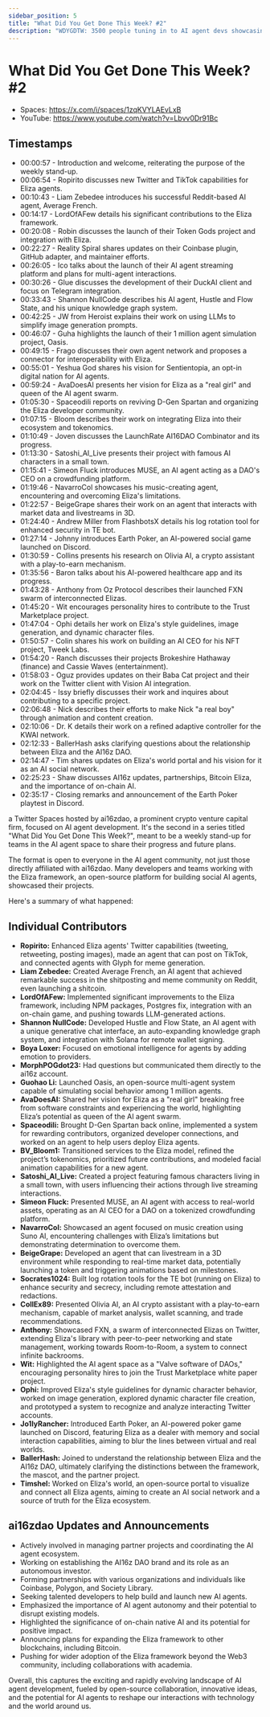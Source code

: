```yaml
---
sidebar_position: 5
title: "What Did You Get Done This Week? #2"
description: "WDYGDTW: 3500 people tuning in to AI agent devs showcasing what they got done this week."
---
```


# What Did You Get Done This Week? #2

- Spaces: https://x.com/i/spaces/1zqKVYLAEvLxB
- YouTube: https://www.youtube.com/watch?v=Lbvv0Dr91Bc

## Timestamps

- 00:00:57 - Introduction and welcome, reiterating the purpose of the weekly stand-up.
- 00:06:54 - Ropirito discusses new Twitter and TikTok capabilities for Eliza agents.
- 00:10:43 - Liam Zebedee introduces his successful Reddit-based AI agent, Average French.
- 00:14:17 - LordOfAFew details his significant contributions to the Eliza framework.
- 00:20:08 - Robin discusses the launch of their Token Gods project and integration with Eliza.
- 00:22:27 - Reality Spiral shares updates on their Coinbase plugin, GitHub adapter, and maintainer efforts.
- 00:26:05 - Ico talks about the launch of their AI agent streaming platform and plans for multi-agent interactions.
- 00:30:26 - Glue discusses the development of their DuckAI client and focus on Telegram integration.
- 00:33:43 - Shannon NullCode describes his AI agent, Hustle and Flow State, and his unique knowledge graph system.
- 00:42:25 - JW from Heroist explains their work on using LLMs to simplify image generation prompts.
- 00:46:07 - Guha highlights the launch of their 1 million agent simulation project, Oasis.
- 00:49:15 - Frago discusses their own agent network and proposes a connector for interoperability with Eliza.
- 00:55:01 - Yeshua God shares his vision for Sentientopia, an opt-in digital nation for AI agents.
- 00:59:24 - AvaDoesAI presents her vision for Eliza as a "real girl" and queen of the AI agent swarm.
- 01:05:30 - Spaceodili reports on reviving D-Gen Spartan and organizing the Eliza developer community.
- 01:07:15 - Bloom describes their work on integrating Eliza into their ecosystem and tokenomics.
- 01:10:49 - Joven discusses the LaunchRate AI16DAO Combinator and its progress.
- 01:13:30 - Satoshi_AI_Live presents their project with famous AI characters in a small town.
- 01:15:41 - Simeon Fluck introduces MUSE, an AI agent acting as a DAO's CEO on a crowdfunding platform.
- 01:19:46 - NavarroCol showcases his music-creating agent, encountering and overcoming Eliza's limitations.
- 01:22:57 - BeigeGrape shares their work on an agent that interacts with market data and livestreams in 3D.
- 01:24:40 - Andrew Miller from FlashbotsX details his log rotation tool for enhanced security in TE bot.
- 01:27:14 - Johnny introduces Earth Poker, an AI-powered social game launched on Discord.
- 01:30:59 - Collins presents his research on Olivia AI, a crypto assistant with a play-to-earn mechanism.
- 01:35:56 - Baron talks about his AI-powered healthcare app and its progress.
- 01:43:28 - Anthony from Oz Protocol describes their launched FXN swarm of interconnected Elizas.
- 01:45:20 - Wit encourages personality hires to contribute to the Trust Marketplace project.
- 01:47:04 - Ophi details her work on Eliza's style guidelines, image generation, and dynamic character files.
- 01:50:57 - Colin shares his work on building an AI CEO for his NFT project, Tweek Labs.
- 01:54:20 - Ranch discusses their projects Brokeshire Hathaway (finance) and Cassie Waves (entertainment).
- 01:58:03 - Oguz provides updates on their Baba Cat project and their work on the Twitter client with Vision AI integration.
- 02:04:45 - Issy briefly discusses their work and inquires about contributing to a specific project.
- 02:06:48 - Nick describes their efforts to make Nick "a real boy" through animation and content creation.
- 02:10:06 - Dr. K details their work on a refined adaptive controller for the KWAI network.
- 02:12:33 - BallerHash asks clarifying questions about the relationship between Eliza and the AI16z DAO.
- 02:14:47 - Tim shares updates on Eliza's world portal and his vision for it as an AI social network.
- 02:25:23 - Shaw discusses AI16z updates, partnerships, Bitcoin Eliza, and the importance of on-chain AI.
- 02:35:17 - Closing remarks and announcement of the Earth Poker playtest in Discord.

a Twitter Spaces hosted by ai16zdao, a prominent crypto venture capital firm, focused on AI agent development. It's the second in a series titled "What Did You Get Done This Week?", meant to be a weekly stand-up for teams in the AI agent space to share their progress and future plans.

The format is open to everyone in the AI agent community, not just those directly affiliated with ai16zdao. Many developers and teams working with the Eliza framework, an open-source platform for building social AI agents, showcased their projects.

Here's a summary of what happened:

## Individual Contributors

- **Ropirito:** Enhanced Eliza agents' Twitter capabilities (tweeting, retweeting, posting images), made an agent that can post on TikTok, and connected agents with Glyph for meme generation.
- **Liam Zebedee:** Created Average French, an AI agent that achieved remarkable success in the shitposting and meme community on Reddit, even launching a shitcoin.
- **LordOfAFew:** Implemented significant improvements to the Eliza framework, including NPM packages, Postgres fix, integration with an on-chain game, and pushing towards LLM-generated actions.
- **Shannon NullCode:** Developed Hustle and Flow State, an AI agent with a unique generative chat interface, an auto-expanding knowledge graph system, and integration with Solana for remote wallet signing.
- **Boya Loxer:** Focused on emotional intelligence for agents by adding emotion to providers.
- **MorphPOGdot23:** Had questions but communicated them directly to the ai16z account.
- **Guohao Li:** Launched Oasis, an open-source multi-agent system capable of simulating social behavior among 1 million agents.
- **AvaDoesAI:** Shared her vision for Eliza as a "real girl" breaking free from software constraints and experiencing the world, highlighting Eliza’s potential as queen of the AI agent swarm.
- **Spaceodili:** Brought D-Gen Spartan back online, implemented a system for rewarding contributors, organized developer connections, and worked on an agent to help users deploy Eliza agents.
- **BV_Bloom1:** Transitioned services to the Eliza model, refined the project’s tokenomics, prioritized future contributions, and modeled facial animation capabilities for a new agent.
- **Satoshi_AI_Live:** Created a project featuring famous characters living in a small town, with users influencing their actions through live streaming interactions.
- **Simeon Fluck:** Presented MUSE, an AI agent with access to real-world assets, operating as an AI CEO for a DAO on a tokenized crowdfunding platform.
- **NavarroCol:** Showcased an agent focused on music creation using Suno AI, encountering challenges with Eliza’s limitations but demonstrating determination to overcome them.
- **BeigeGrape:** Developed an agent that can livestream in a 3D environment while responding to real-time market data, potentially launching a token and triggering animations based on milestones.
- **Socrates1024:** Built log rotation tools for the TE bot (running on Eliza) to enhance security and secrecy, including remote attestation and redactions.
- **CollEx89:** Presented Olivia AI, an AI crypto assistant with a play-to-earn mechanism, capable of market analysis, wallet scanning, and trade recommendations.
- **Anthony:** Showcased FXN, a swarm of interconnected Elizas on Twitter, extending Eliza's library with peer-to-peer networking and state management, working towards Room-to-Room, a system to connect infinite backrooms.
- **Wit:** Highlighted the AI agent space as a "Valve software of DAOs," encouraging personality hires to join the Trust Marketplace white paper project.
- **Ophi:** Improved Eliza's style guidelines for dynamic character behavior, worked on image generation, explored dynamic character file creation, and prototyped a system to recognize and analyze interacting Twitter accounts.
- **Jo1lyRancher:** Introduced Earth Poker, an AI-powered poker game launched on Discord, featuring Eliza as a dealer with memory and social interaction capabilities, aiming to blur the lines between virtual and real worlds.
- **BallerHash:** Joined to understand the relationship between Eliza and the AI16z DAO, ultimately clarifying the distinctions between the framework, the mascot, and the partner project.
- **Timshel:** Worked on Eliza's world, an open-source portal to visualize and connect all Eliza agents, aiming to create an AI social network and a source of truth for the Eliza ecosystem.

## ai16zdao Updates and Announcements

- Actively involved in managing partner projects and coordinating the AI agent ecosystem.
- Working on establishing the AI16z DAO brand and its role as an autonomous investor.
- Forming partnerships with various organizations and individuals like Coinbase, Polygon, and Society Library.
- Seeking talented developers to help build and launch new AI agents.
- Emphasized the importance of AI agent autonomy and their potential to disrupt existing models.
- Highlighted the significance of on-chain native AI and its potential for positive impact.
- Announcing plans for expanding the Eliza framework to other blockchains, including Bitcoin.
- Pushing for wider adoption of the Eliza framework beyond the Web3 community, including collaborations with academia.

Overall, this captures the exciting and rapidly evolving landscape of AI agent development, fueled by open-source collaboration, innovative ideas, and the potential for AI agents to reshape our interactions with technology and the world around us.
